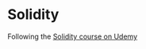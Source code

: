 # Solidity
Following the [Solidity course on Udemy](https://www.udemy.com/course/ethereum-and-solidity-the-complete-developers-guide)